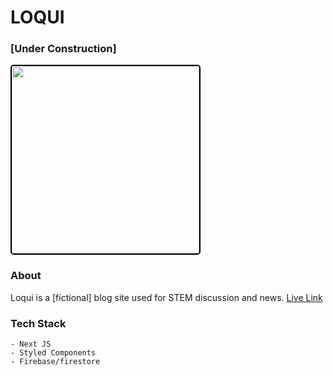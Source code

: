 # LOQUI 

### [Under Construction]

<img src='https://loqui-thenu-k.vercel.app/readmeImage.png' height='300px' width='auto' style='border: 2px solid black; border-radius: 5px'/>

### About

Loqui is a [fictional] blog site used for STEM discussion and news. 
<a href='loqui-fe.vercel.app' target=''>Live Link</a>

### Tech Stack

    - Next JS
    - Styled Components
    - Firebase/firestore